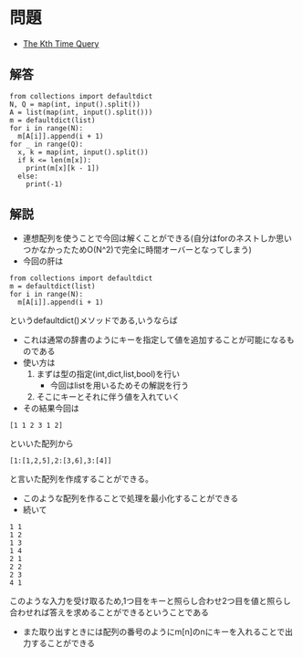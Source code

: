 # 問題
- [The Kth Time Query](https://atcoder.jp/contests/abc235/tasks/abc235_c)
## 解答
```
from collections import defaultdict
N, Q = map(int, input().split())
A = list(map(int, input().split()))
m = defaultdict(list)
for i in range(N):
  m[A[i]].append(i + 1)
for _ in range(Q):
  x, k = map(int, input().split())
  if k <= len(m[x]):
    print(m[x][k - 1])
  else:
    print(-1)
```
## 解説
- 連想配列を使うことで今回は解くことができる(自分はforのネストしか思いつかなかったためO(N^2)で完全に時間オーバーとなってしまう)
- 今回の肝は
```
from collections import defaultdict
m = defaultdict(list)
for i in range(N):
  m[A[i]].append(i + 1)
```
というdefaultdict()メソッドである,いうならば
- これは通常の辞書のようにキーを指定して値を追加することが可能になるものである
- 使い方は
    1. まずは型の指定(int,dict,list,bool)を行い
        - 今回はlistを用いるためその解説を行う
    2. そこにキーとそれに伴う値を入れていく
- その結果今回は
```
[1 1 2 3 1 2]
```
といいた配列から
```
[1:[1,2,5],2:[3,6],3:[4]]
```
と言いた配列を作成することができる。
- このような配列を作ることで処理を最小化することができる
- 続いて
```
1 1
1 2
1 3
1 4
2 1
2 2
2 3
4 1
```
このような入力を受け取るため,1つ目をキーと照らし合わせ2つ目を値と照らし合わせれば答えを求めることができるということである
- また取り出すときには配列の番号のようにm[n]のnにキーを入れることで出力することができる